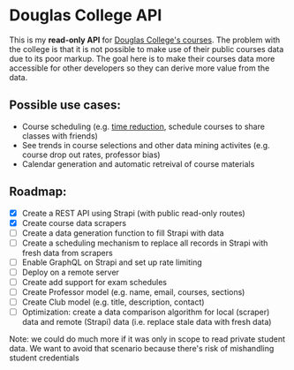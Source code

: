 # Douglas College API

This is my **read-only API** for [Douglas College's courses](https://www.douglascollege.ca/). The problem with the college is that it is not possible to make use of their public courses data due to its poor markup. The goal here is to make their courses data more accessible for other developers so they can derive more value from the data.

## Possible use cases:

- Course scheduling (e.g. [time reduction](https://dl.acm.org/doi/10.1145/1099435.1099503), schedule courses to share classes with friends)
- See trends in course selections and other data mining activites (e.g. course drop out rates, professor bias)
- Calendar generation and automatic retreival of course materials

## Roadmap:

- [X] Create a REST API using Strapi (with public read-only routes)
- [X] Create course data scrapers
- [ ] Create a data generation function to fill Strapi with data
- [ ] Create a scheduling mechanism to replace all records in Strapi with fresh data from scrapers
- [ ] Enable GraphQL on Strapi and set up rate limiting
- [ ] Deploy on a remote server
- [ ] Create add support for exam schedules
- [ ] Create Professor model (e.g. name, email, courses, sections)
- [ ] Create Club model (e.g. title, description, contact)
- [ ] Optimization: create a data comparison algorithm for local (scraper) data and remote (Strapi) data (i.e. replace stale data with fresh data) 

Note: we could do much more if it was only in scope to read private student data. We want to avoid that scenario because there's risk of mishandling student credentials